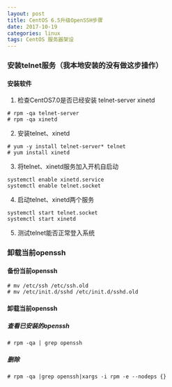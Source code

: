 ```yaml
---
layout: post
title: CentOS 6.5升级OpenSSH步骤
date: 2017-10-19
categories: linux
tags: CentOS 服务器架设
---
```



### 安装telnet服务（我本地安装的没有做这步操作）

#### 安装软件
1. 检查CentOS7.0是否已经安装 telnet-server xinetd

```
# rpm -qa telnet-server
# rpm -qa xinetd
```

2. 安装telnet、xinetd

```
# yum -y install telnet-server* telnet
# yum install xinetd
```

3. 将telnet、xinetd服务加入开机自启动

```
systemctl enable xinetd.service
systemctl enable telnet.socket
```

4. 启动telnet、xinetd两个服务

```
systemctl start telnet.socket
systemctl start xinetd
```

5. 测试telnet能否正常登入系统


### 卸载当前openssh
#### 备份当前openssh

```
# mv /etc/ssh /etc/ssh.old
# mv /etc/init.d/sshd /etc/init.d/sshd.old
```

#### 卸载当前openssh

##### 查看已安装的openssh

```
# rpm -qa | grep openssh
```
 
##### 删除

```
# rpm -qa |grep openssh|xargs -i rpm -e --nodeps {}
```



